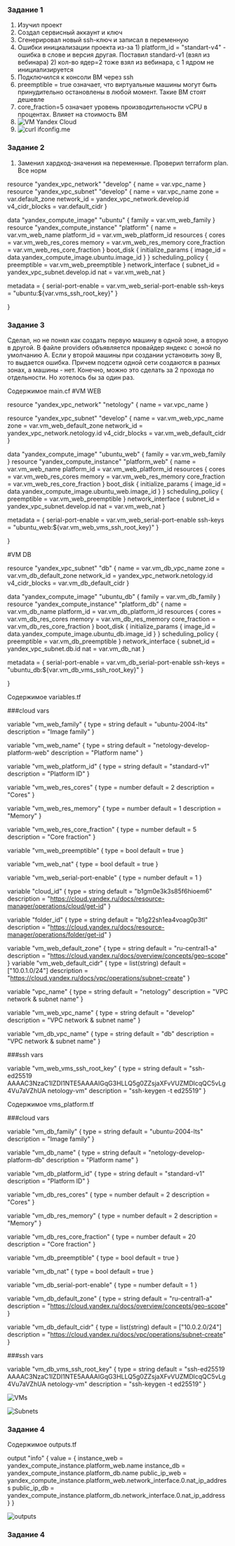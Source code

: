 ### Задание 1
1. Изучил проект
2. Создал сервисный аккаунт и ключ
3. Сгенерировал новый ssh-ключ и записал в переменную
4. Ошибки инициализации проекта из-за 1) platform_id = "standart-v4" - ошибка в слове и версия другая. Поставил standard-v1 (взял из вебинара) 2) кол-во ядер=2 тоже взял из вебинара, с 1 ядром не инициализируется
5. Подключился к консоли ВМ через ssh
6. preemptible = true означает, что виртуальные машины могут быть принудительно остановлены в любой момент. Такие ВМ стоят дешевле
7. core_fraction=5 означает уровень производительности vCPU в процентах. Влияет на стоимость ВМ
8. ![VM Yandex Cloud](https://github.com/Dmitriy-Khokhlov-DevOps/Netology-DevOps/blob/main/ter-homeworks/02/vm_yandex_cloud.png)
9. ![curl ifconfig.me](https://github.com/Dmitriy-Khokhlov-DevOps/Netology-DevOps/blob/main/ter-homeworks/02/ifconfig.png)

### Задание 2
1. Заменил хардкод-значения на переменные. Проверил terraform plan. Все норм


resource "yandex_vpc_network" "develop" {
  name = var.vpc_name
}
resource "yandex_vpc_subnet" "develop" {
  name           = var.vpc_name
  zone           = var.default_zone
  network_id     = yandex_vpc_network.develop.id
  v4_cidr_blocks = var.default_cidr
}


data "yandex_compute_image" "ubuntu" {
  family = var.vm_web_family
}
resource "yandex_compute_instance" "platform" {
  name        = var.vm_web_name
  platform_id = var.vm_web_platform_id
  resources {
    cores         = var.vm_web_res_cores
    memory        = var.vm_web_res_memory
    core_fraction = var.vm_web_res_core_fraction
  }
  boot_disk {
    initialize_params {
      image_id = data.yandex_compute_image.ubuntu.image_id
    }
  }
  scheduling_policy {
    preemptible = var.vm_web_preemptible
  }
  network_interface {
    subnet_id = yandex_vpc_subnet.develop.id
    nat       = var.vm_web_nat
  }

  metadata = {
    serial-port-enable = var.vm_web_serial-port-enable
    ssh-keys           = "ubuntu:${var.vms_ssh_root_key}"
  }

}

### Задание 3
Сделал, но не понял как создать первую машину в одной зоне, а вторую в другой. В файле providers объявляется провайдер яндекс с зоной по умолчанию А. Если у второй машины при создании установить зону В, то выдается ошибка. Причем подсети одной сети создаются в разных зонах, а машины - нет.  Конечно, можно это сделать за 2 прохода по отдельности. Но хотелось бы за один раз.

Содержимое  main.cf
#VM WEB

resource "yandex_vpc_network" "netology" {
  name = var.vpc_name
}

resource "yandex_vpc_subnet" "develop" {
  name           = var.vm_web_vpc_name
  zone           = var.vm_web_default_zone
  network_id     = yandex_vpc_network.netology.id
  v4_cidr_blocks = var.vm_web_default_cidr
}

data "yandex_compute_image" "ubuntu_web" {
  family = var.vm_web_family
}
resource "yandex_compute_instance" "platform_web" {
  name        = var.vm_web_name
  platform_id = var.vm_web_platform_id
  resources {
    cores         = var.vm_web_res_cores
    memory        = var.vm_web_res_memory
    core_fraction = var.vm_web_res_core_fraction
  }
  boot_disk {
    initialize_params {
      image_id = data.yandex_compute_image.ubuntu_web.image_id
    }
  }
  scheduling_policy {
    preemptible = var.vm_web_preemptible
  }
  network_interface {
    subnet_id = yandex_vpc_subnet.develop.id
    nat       = var.vm_web_nat
  }

  metadata = {
    serial-port-enable = var.vm_web_serial-port-enable
    ssh-keys           = "ubuntu_web:${var.vm_web_vms_ssh_root_key}"
  }

}

#VM DB

resource "yandex_vpc_subnet" "db" {
  name           = var.vm_db_vpc_name
  zone           = var.vm_db_default_zone
  network_id     = yandex_vpc_network.netology.id
  v4_cidr_blocks = var.vm_db_default_cidr
}

data "yandex_compute_image" "ubuntu_db" {
  family = var.vm_db_family
}
resource "yandex_compute_instance" "platform_db" {
  name        = var.vm_db_name
  platform_id = var.vm_db_platform_id
  resources {
    cores         = var.vm_db_res_cores
    memory        = var.vm_db_res_memory
    core_fraction = var.vm_db_res_core_fraction
  }
  boot_disk {
    initialize_params {
      image_id = data.yandex_compute_image.ubuntu_db.image_id
    }
  }
  scheduling_policy {
    preemptible = var.vm_db_preemptible
  }
  network_interface {
    subnet_id = yandex_vpc_subnet.db.id
    nat       = var.vm_db_nat
  }

  metadata = {
    serial-port-enable = var.vm_db_serial-port-enable
    ssh-keys           = "ubuntu_db:${var.vm_db_vms_ssh_root_key}"
  }

} 


Содержимое variables.tf


###cloud vars

variable "vm_web_family" {
  type        = string
  default = "ubuntu-2004-lts"
  description = "Image family"
}

variable "vm_web_name" {
  type        = string
  default = "netology-develop-platform-web"
  description = "Platform name"
}

variable "vm_web_platform_id" {
  type        = string
  default = "standard-v1"
  description = "Platform ID"
}

variable "vm_web_res_cores" {
  type        = number
  default = 2
  description = "Cores"
}

variable "vm_web_res_memory" {
  type        = number
  default = 1
  description = "Memory"
}

variable "vm_web_res_core_fraction" {
  type        = number
  default = 5
  description = "Core fraction"
}

variable "vm_web_preemptible" {
  type        = bool
  default = true
}

variable "vm_web_nat" {
  type        = bool
  default = true
}

variable "vm_web_serial-port-enable" {
  type        = number
  default = 1
}

variable "cloud_id" {
  type        = string
  default = "b1gm0e3k3s85f6hioem6"
  description = "https://cloud.yandex.ru/docs/resource-manager/operations/cloud/get-id"
}

variable "folder_id" {
  type        = string
  default = "b1g22sh1ea4voag0p3tl"
  description = "https://cloud.yandex.ru/docs/resource-manager/operations/folder/get-id"
}

variable "vm_web_default_zone" {
  type        = string
  default     = "ru-central1-a"
  description = "https://cloud.yandex.ru/docs/overview/concepts/geo-scope"
}
variable "vm_web_default_cidr" {
  type        = list(string)
  default     = ["10.0.1.0/24"]
  description = "https://cloud.yandex.ru/docs/vpc/operations/subnet-create"
}

variable "vpc_name" {
  type        = string
  default     = "netology"
  description = "VPC network & subnet name"
}

variable "vm_web_vpc_name" {
  type        = string
  default     = "develop"
  description = "VPC network & subnet name"
}

variable "vm_db_vpc_name" {
  type        = string
  default     = "db"
  description = "VPC network & subnet name"
}


###ssh vars

variable "vm_web_vms_ssh_root_key" {
  type        = string
  default     = "ssh-ed25519 AAAAC3NzaC1lZDI1NTE5AAAAIGqG3HLLQ5g0ZZsjaXFvVUZMDlcqQC5vLg4Vu7aVZhUA netology-vm"
  description = "ssh-keygen -t ed25519"
}


Содержимое vms_platform.tf

###cloud vars

variable "vm_db_family" {
  type        = string
  default = "ubuntu-2004-lts"
  description = "Image family"
}

variable "vm_db_name" {
  type        = string
  default = "netology-develop-platform-db"
  description = "Platform name"
}

variable "vm_db_platform_id" {
  type        = string
  default = "standard-v1"
  description = "Platform ID"
}

variable "vm_db_res_cores" {
  type        = number
  default = 2
  description = "Cores"
}

variable "vm_db_res_memory" {
  type        = number
  default = 2
  description = "Memory"
}

variable "vm_db_res_core_fraction" {
  type        = number
  default = 20
  description = "Core fraction"
}

variable "vm_db_preemptible" {
  type        = bool
  default = true
}

variable "vm_db_nat" {
  type        = bool
  default = true
}

variable "vm_db_serial-port-enable" {
  type        = number
  default = 1
}

variable "vm_db_default_zone" {
  type        = string
  default     = "ru-central1-a"
  description = "https://cloud.yandex.ru/docs/overview/concepts/geo-scope"
}

variable "vm_db_default_cidr" {
  type        = list(string)
  default     = ["10.0.2.0/24"]
  description = "https://cloud.yandex.ru/docs/vpc/operations/subnet-create"
}

###ssh vars

variable "vm_db_vms_ssh_root_key" {
  type        = string
  default     = "ssh-ed25519 AAAAC3NzaC1lZDI1NTE5AAAAIGqG3HLLQ5g0ZZsjaXFvVUZMDlcqQC5vLg4Vu7aVZhUA netology-vm"
  description = "ssh-keygen -t ed25519"
}

![VMs](https://github.com/Dmitriy-Khokhlov-DevOps/Netology-DevOps/blob/main/ter-homeworks/02/ter-homeworks-02-3-1.png)

![Subnets](https://github.com/Dmitriy-Khokhlov-DevOps/Netology-DevOps/blob/main/ter-homeworks/02/ter-homeworks-02-3-2.png)

### Задание 4

Содержимое outputs.tf

output "info" {
  value = {
    instance_web = yandex_compute_instance.platform_web.name
    instance_db = yandex_compute_instance.platform_db.name
    public_ip_web = yandex_compute_instance.platform_web.network_interface.0.nat_ip_address
    public_ip_db = yandex_compute_instance.platform_db.network_interface.0.nat_ip_address
  }
}

![outputs](https://github.com/Dmitriy-Khokhlov-DevOps/Netology-DevOps/blob/main/ter-homeworks/02/ter-homeworks-02-4-1.png)

### Задание 4
